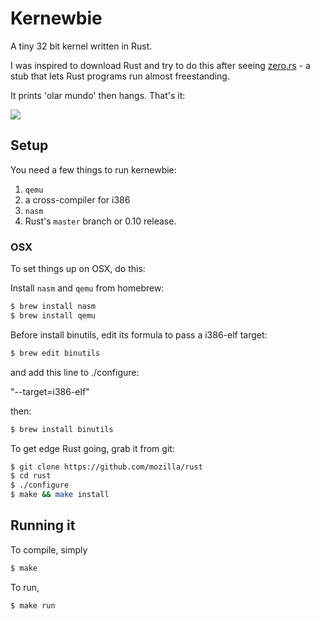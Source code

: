 # Kernewbie

A tiny 32 bit kernel written in Rust.

I was inspired to download Rust and try to do this after seeing [zero.rs](https://github.com/pcwalton/zero.rs) - a stub that lets Rust programs run almost freestanding.

It prints 'olar mundo' then hangs. That's it:

![](http://f.cl.ly/items/2U2g0i111J3O0E0C1G25/Screen%20Shot%202014-04-07%20at%209.22.52%20PM.png)

## Setup

You need a few things to run kernewbie:

1. `qemu`
2. a cross-compiler for i386
3. `nasm`
4. Rust's `master` branch or 0.10 release.

### OSX

To set things up on OSX, do this:

Install `nasm` and `qemu` from homebrew:

```bash
$ brew install nasm
$ brew install qemu
```

Before install binutils, edit its formula to pass a i386-elf target:

```bash
$ brew edit binutils
```

and add this line to ./configure: 

"--target=i386-elf"

then:

```bash
$ brew install binutils
```

To get edge Rust going, grab it from git:

```bash
$ git clone https://github.com/mozilla/rust
$ cd rust
$ ./configure
$ make && make install
```

## Running it

To compile, simply

```bash
$ make
```

To run,

```bash
$ make run
```
